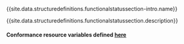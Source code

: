 {{site.data.structuredefinitions.functionalstatussection-intro.name}}

{{site.data.structuredefinitions.functionalstatussection.description}}

#### Conformance resource variables defined [here](http://wiki.hl7.org/index.php?title=IG_Publisher_Documentation#Jekyll)
